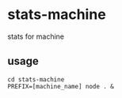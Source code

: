# stats-machine

stats for machine

## usage

```
cd stats-machine
PREFIX=[machine_name] node . &
```
